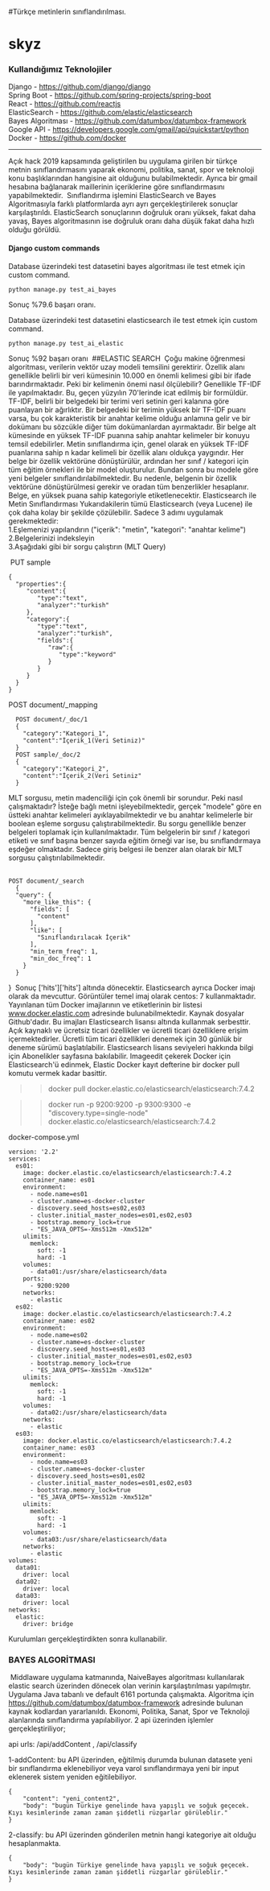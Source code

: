 #Türkçe metinlerin sınıflandırılması.
​
# skyz
### Kullandığımız Teknolojiler  
Django - https://github.com/django/django  
Spring Boot - https://github.com/spring-projects/spring-boot  
React - https://github.com/reactjs    
ElasticSearch - https://github.com/elastic/elasticsearch  
Bayes Algoritması - https://github.com/datumbox/datumbox-framework  
Google API - https://developers.google.com/gmail/api/quickstart/python  
Docker - https://github.com/docker  

----------------------------------------------------------------
Açık hack 2019 kapsamında geliştirilen bu uygulama girilen bir 
türkçe metnin sınıflandırmasını yaparak ekonomi, politika, sanat,
spor ve teknoloji konu başlıklarından hangisine ait olduğunu bulabilmektedir.
Ayrıca bir gmail hesabına bağlanarak maillerinin içeriklerine göre 
sınıflandırmasını yapabilmektedir. 
​
Sınıflandırma işlemini ElasticSearch ve Bayes Algoritmasıyla farklı platformlarda 
ayrı ayrı gerçekleştirilerek sonuçlar karşılaştırıldı. 
ElasticSearch sonuçlarının doğruluk oranı yüksek, fakat daha yavaş,
Bayes algoritmasının ise doğruluk oranı daha düşük fakat daha hızlı olduğu görüldü.

#### Django custom commands 

Database üzerindeki test datasetini bayes algoritması ile test etmek için custom command.

    python manage.py test_ai_bayes

Sonuç %79.6 başarı oranı.


Database üzerindeki test datasetini elasticsearch ile test etmek için custom command.

    python manage.py test_ai_elastic

Sonuç %92 başarı oranı
​
##ELASTIC SEARCH
​
Çoğu makine öğrenmesi algoritması, verilerin vektör uzay modeli temsilini gerektirir. Özellik alanı genellikle belirli bir veri kümesinin 10.000 en önemli kelimesi gibi bir ifade barındırmaktadır. 
Peki bir kelimenin önemi nasıl ölçülebilir?
Genellikle TF-IDF ile yapılmaktadır. Bu, geçen yüzyılın 70'lerinde icat edilmiş bir formüldür. TF-IDF, belirli bir belgedeki bir terimi veri setinin geri kalanına göre puanlayan bir ağırlıktır. Bir belgedeki bir terimin yüksek bir TF-IDF puanı varsa, bu çok karakteristik bir anahtar kelime olduğu anlamına gelir ve bir dokümanı bu sözcükle diğer tüm dokümanlardan ayırmaktadır.
Bir belge alt kümesinde en yüksek TF-IDF puanına sahip anahtar kelimeler bir konuyu temsil edebilirler. Metin sınıflandırma için, genel olarak en yüksek TF-IDF puanlarına sahip n kadar kelimeli bir özellik alanı oldukça yaygındır.
Her belge bir özellik vektörüne dönüştürülür, ardından her sınıf / kategori için tüm eğitim örnekleri ile bir model oluşturulur. Bundan sonra bu modele göre yeni belgeler sınıflandırılabilmektedir. Bu nedenle, belgenin bir özellik vektörüne dönüştürülmesi gerekir ve oradan tüm benzerlikler hesaplanır. Belge, en yüksek puana sahip kategoriyle etiketlenecektir.
Elasticsearch ile Metin Sınıflandırması
Yukarıdakilerin tümü Elasticsearch (veya Lucene) ile çok daha kolay bir şekilde çözülebilir.
Sadece 3 adımı uygulamak gerekmektedir:  
1.Eşlemenizi yapılandırın ("içerik": "metin", "kategori": "anahtar kelime")  
2.Belgelerinizi indeksleyin  
3.Aşağıdaki gibi bir sorgu çalıştırın (MLT Query)    

​
PUT sample   
    
    {
      "properties":{
         "content":{
            "type":"text",
            "analyzer":"turkish"
         },
         "category":{
            "type":"text",
            "analyzer":"turkish",
            "fields":{
               "raw":{
                  "type":"keyword"
               }
            }
         }
      }
    }
      
​POST document/_mapping
  
      POST document/_doc/1
      {
        "category":"Kategori_1",
        "content":"İçerik_1(Veri Setiniz)"
      }
      POST sample/_doc/2
      {
        "category":"Kategori_2",
        "content":"İçerik_2(Veri Setiniz"
      }
      
MLT sorgusu, metin madenciliği için çok önemli bir sorundur.
Peki nasıl çalışmaktadır? İsteğe bağlı metni işleyebilmektedir, gerçek "modele" göre en üstteki anahtar kelimeleri ayıklayabilmektedir ve bu anahtar kelimelerle bir boolean eşleme sorgusu çalıştırabilmektedir. Bu sorgu genellikle benzer belgeleri toplamak için kullanılmaktadır.
Tüm belgelerin bir sınıf / kategori etiketi ve sınıf başına benzer sayıda eğitim örneği var ise, bu sınıflandırmaya eşdeğer olmaktadır. Sadece giriş belgesi ile benzer alan olarak bir MLT sorgusu çalıştırılabilmektedir.  
​

    POST document/_search
      {
      "query": {
        "more_like_this": {
          "fields": [
            "content"
          ],
          "like": [
            "Sınıflandırılacak İçerik"
          ],
          "min_term_freq": 1,
          "min_doc_freq": 1
        }
      }
}
​
Sonuç ['hits']['hits'] altında dönecektir.
Elasticsearch ayrıca Docker imajı olarak da mevcuttur. Görüntüler temel imaj olarak centos: 7 kullanmaktadır.
Yayınlanan tüm Docker imajlarının ve etiketlerinin bir listesi www.docker.elastic.com adresinde bulunabilmektedir. Kaynak dosyalar Github'dadır.
Bu imajları Elasticsearch lisansı altında kullanmak serbesttir. Açık kaynaklı ve ücretsiz ticari özellikler ve ücretli ticari özelliklere erişim içermektedirler. Ücretli tüm ticari özellikleri denemek için 30 günlük bir deneme sürümü başlatılabilir. Elasticsearch lisans seviyeleri hakkında bilgi için Abonelikler sayfasına bakılabilir.
Imageedit çekerek
Docker için Elasticsearch'ü edinmek, Elastic Docker kayıt defterine bir docker pull komutu vermek kadar basittir.
  
>>docker pull docker.elastic.co/elasticsearch/elasticsearch:7.4.2
 
>>docker run -p 9200:9200 -p 9300:9300 -e "discovery.type=single-node" docker.elastic.co/elasticsearch/elasticsearch:7.4.2

docker-compose.yml 

    version: '2.2'
    services:
      es01:
        image: docker.elastic.co/elasticsearch/elasticsearch:7.4.2
        container_name: es01
        environment:
          - node.name=es01
          - cluster.name=es-docker-cluster
          - discovery.seed_hosts=es02,es03
          - cluster.initial_master_nodes=es01,es02,es03
          - bootstrap.memory_lock=true
          - "ES_JAVA_OPTS=-Xms512m -Xmx512m"
        ulimits:
          memlock:
            soft: -1
            hard: -1
        volumes:
          - data01:/usr/share/elasticsearch/data
        ports:
          - 9200:9200
        networks:
          - elastic
      es02:
        image: docker.elastic.co/elasticsearch/elasticsearch:7.4.2
        container_name: es02
        environment:
          - node.name=es02
          - cluster.name=es-docker-cluster
          - discovery.seed_hosts=es01,es03
          - cluster.initial_master_nodes=es01,es02,es03
          - bootstrap.memory_lock=true
          - "ES_JAVA_OPTS=-Xms512m -Xmx512m"
        ulimits:
          memlock:
            soft: -1
            hard: -1
        volumes:
          - data02:/usr/share/elasticsearch/data
        networks:
          - elastic
      es03:
        image: docker.elastic.co/elasticsearch/elasticsearch:7.4.2
        container_name: es03
        environment:
          - node.name=es03
          - cluster.name=es-docker-cluster
          - discovery.seed_hosts=es01,es02
          - cluster.initial_master_nodes=es01,es02,es03
          - bootstrap.memory_lock=true
          - "ES_JAVA_OPTS=-Xms512m -Xmx512m"
        ulimits:
          memlock:
            soft: -1
            hard: -1
        volumes:
          - data03:/usr/share/elasticsearch/data
        networks:
          - elastic
    volumes:
      data01:
        driver: local
      data02:
        driver: local
      data03:
        driver: local
    networks:
      elastic:
        driver: bridge
        
Kurulumları gerçekleştirdikten sonra kullanabilir.
​
​
### BAYES ALGORİTMASI
​
Middlaware uygulama katmanında, NaiveBayes algoritması kullanılarak elastic search üzerinden dönecek olan verinin karşılaştırılması yapılmıştır. Uygulama Java tabanlı ve default 6161 portunda çalışmakta. Algoritma için https://github.com/datumbox/datumbox-framework adresinde bulunan kaynak kodlardan yararlanıldı.
Ekonomi, Politika, Sanat, Spor ve Teknoloji alanlarında sınıflandırma yapılabiliyor. 2 api üzerinden işlemler gerçekleştiriliyor;  

api urls: /api/addContent , /api/classify  

1-addContent: bu API üzerinden, eğitilmiş durumda bulunan datasete yeni bir sınıflandırma eklenebiliyor veya varol sınıflandırmaya yeni bir input eklenerek sistem yeniden eğitilebiliyor.
    
    {
        "content": "yeni_content2",
        "body": "bugün Türkiye genelinde hava yapışlı ve soğuk geçecek. Kıyı kesimlerinde zaman zaman şiddetli rüzgarlar görüleblir."
    }
    
2-classify: bu API üzerinden gönderilen metnin hangi kategoriye ait olduğu hesaplanmakta.
    
    {
        "body": "bugün Türkiye genelinde hava yapışlı ve soğuk geçecek. Kıyı kesimlerinde zaman zaman şiddetli rüzgarlar görüleblir."
    }
​